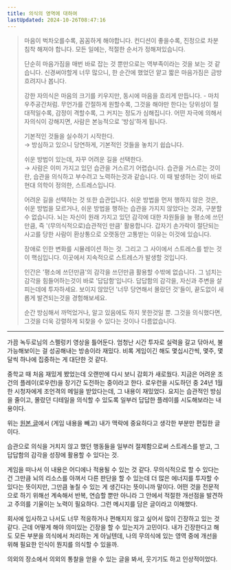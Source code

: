 ```yaml
---
title: 의식의 영역에 대하여 
lastUpdated: 2024-10-26T08:47:16
---
```


> 마음이 벅차오를수록, 꼼꼼하게 해야합니다.
> 컨디션이 좋을수록, 진정으로 차분침착 해져야 합니다.
> 모든 일에는, 적절한 순서가 정해져있습니다.
>
> 단순히 마음가짐을 매번 바로 잡는 것 뿐만으로는 역부족이라는 것을 보는 것 같습니다.
> 신경써야할게 너무 많으니, 한 순간에 했었던 얕고 짧은 마음가짐은 금방 흐려지나 봅니다.
>
> 강한 자의식은 마음의 크기를 키우지만, 동시에 마음을 흐리게 만듭니다. - 마치 우주공간처럼.
> 무언가를 간절하게 원할수록, 그것을 해야만 한다는 당위성이 절대적일수록, 감정이 격할수록,
> 그 커지는 정도가 심해집니다. 어떤 자극에 의해서 자의식이 강해지면, 사람은 본능적으로 '방심'하게 됩니다.
>
> 기본적인 것들을 실수하기 시작한다.<br/>
> → 방심하고 있으니 당연하게, 기본적인 것들을 놓치기 쉽습니다.
>
> 쉬운 방법이 있는데, 자꾸 어려운 길을 선택한다.<br/>
> → 사람은 이미 가지고 있던 습관을 거스르기 어렵습니다.
> 습관을 거스르는 것이란, 습관을 의식하고 부수려고 노력하는것과 같습니다.
> 이 때 발생하는 것이 바로 현대 의학이 정의한, 스트레스입니다.
>
> 어려운 길을 선택하는 것 또한 습관입니다.
> 쉬운 방법을 먼저 행하지 않은 것은, 쉬운 방법을 모르거나,
> 쉬운 방법을 행하는 습관을 가지지 않았다는 것과, 구분할 수 없습니다.
> 뇌는 자신이 원래 가지고 있던 감각에 대한 자원들을 늘 평소에 쓰던만큼, 즉 '(무의식적으로)습관적인 만큼' 활용합니다.
> 갑자기 손가락이 절단되는 사고를 당한 사람이 환상통으로 오랫동안 고통받는 이유는 이것에 있습니다.
>
> 장애로 인한 변화를 시뮬레이션 하는 것. 그리고 그 사이에서 스트레스를 받는 것이 핵심입니다.
> 이곳에서 지속적으로 스트레스가 발생할 것입니다.
>
> 인간은 '평소에 쓰던만큼'의 감각을 쓰던만큼 활용할 수밖에 없습니다.
> 그 넘치는 감각을 힘들어하는것이 바로 '답답함'입니다.
> 답답함의 감각을, 자신과 주변을 살피는데에 투자하세요.
> 보이지 않았던 '너무 당연해서 몰랐던 것'들이,
> 끝도없이 새롭게 발견되는것을 경험해보세요.
>
> 순간 방심해서 까먹었거나, 알고 있음에도 하지 못한것일 뿐.
> 그것을 의식했다면, 그것을 더욱 강렬하게 되찾을 수 있다는 것이나 다름없습니다.

---

가끔 녹두로님의 스펠렁키 영상을 틀어둔다. 엄청난 시간 투자로 실력을 갈고 닦아서, 불가능해보이는 걸 성공해내는 방송이라 재밌다. 비록 게임이긴 해도 몇십시간씩, 몇주, 몇달씩 하나에 집중하는 게 대단한 것 같다.

중학교 때 처음 재밌게 봤었는데 오랜만에 다시 보니 감회가 새로웠다. 지금은 어려운 조건의 플레이(로우런)을 장기간 도전하는 중이라고 한다. 로우런을 시도하던 중 24년 1월 한 시청자에게 조언격의 메일을 받았다는데, 그 내용이 재밌었다. 요지는 습관적인 방심을 줄이고, 몰랐던 디테일을 의식할 수 있도록 일부러 답답한 플레이를 시도해보라는 내용이다.  

위는 [원본 글](https://cafe.naver.com/nokduro/9832)에서 (게임 내용을 빼고) 내가 맥락에 중요하다고 생각한 부분만 편집한 글이다.

습관으로 의식을 거치지 않고 했던 행동들을 일부러 절제함으로써 스트레스를 받고, 그 답답함의 감각을 성장에 활용할 수 있다는 것.

게임을 떠나서 이 내용은 어디에나 적용될 수 있는 것 같다. 무의식적으로 할 수 있다는 건 그만큼 뇌의 리소스를 아껴서 다른 판단을 할 수 있는데 더 많은 에너지를 투자할 수 있다는 뜻이지만, 그만큼 놓칠 수 있는 게 생긴다는 뜻이니까 말이다. 어떤 것을 전문적으로 하기 위해선 계속해서 반복, 연습할 뿐만 아니라 그 안에서 적절한 개선점을 발견하고 주의를 기울이는 노력이 필요하다. 그런 메시지를 담은 글이라고 이해했다.

회사에 입사하고 나서도 너무 적응하거나 편해지지 않고 싶어서 많이 긴장하고 있는 것 같다. 근데 어떻게 해야 의미있는 긴장을 할 수 있는지가 고민이다. 내가 긴장한다고 해도 모든 부분을 의식에서 처리하는 게 아닐텐데, 나의 무의식에 있는 영역 중에 개선을 위해 필요한 인식이 뭔지를 의식할 수 있을까.

의외의 장소에서 의외의 통찰을 얻을 수 있는 글을 봐서, 웃기기도 하고 인상적이었다.
